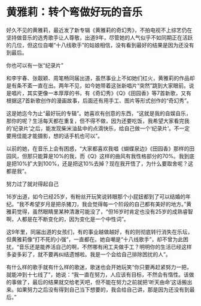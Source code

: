 # 黄雅莉：转个弯做好玩的音乐

好久不见的黄雅莉，最近发了新专辑《黄雅莉的奇幻秀》，不拍电视不上综艺仍在坚持做音乐的选秀歌手让人尊敬，出道9年，尽管她的人气似乎不如同期正在活跃的几位，但这位自嘲“十八线歌手”的姑娘相信，没有看到最好的结果是因为还没有到最后。 

你也可以有一张“纪录片” 

和李宇春、张靓颖、周笔畅同届出道，虽然事业上不如她们红火，黄雅莉的作品却是有条不紊一直在出。两年不见，如今她带着这张新唱片“突然”跳到大家眼前。说是唱片，其实更像一本厚厚的书，有《奇幻秀》《Q》《田园香》等7首新歌，又有根据这7首新歌创作的漫画故事，后面还有用手工、图片等形式创作的“奇幻秀”。 

这是她迄今为止“最好玩的专辑”。她喜欢有创意的东西，“这就是我的自娱自乐，那你的呢？生活每天都在重复，但不得不做，因为还要吃饭，我希望大家看完我的‘纪录片’之后，能发现柴米油盐中的点滴快乐，给自己做一个‘纪录片’。不一定要用佳能才能摄影，想的话手机也可以”。 

以前的她，在音乐上会有困惑，“大家都喜欢我唱《蝴蝶泉边》《田园香》那样的田园风，但那只能算是10%的我，而《Q》这样的曲风有我性格部分的70%。我到底是把10%扩大到100%，还是把这10%去掉？现在我开悟了，为什么要取舍呢？这都是我”。 

努力过了就对得起自己 

16岁出道，如今已经25岁，有粉丝开玩笑说转眼那个小屁妞都到了可以结婚的年纪。“我不希望岁月是把杀猪刀，我会觉得每一个阶段的自己都有美好的地方。”黄雅莉觉得，虽然眼睛里某种清澈可能没了，“但16岁时肯定也没有25岁的成熟睿智啊，人都是在不断变化的，因为变化是一个中性词”。 

这9年里，同届出道的女孩们，有的事业越做越好，有的则彻底转行消失在乐坛，但黄雅莉像“打不死的小强”，一直都在。她自嘲是“十八线歌手”，却不曾为此困扰，“音乐还是能养活自己的啊，不然哪有闲工夫做手工？明明你的生活已经这样多姿多彩了，就不要再纠结遗憾啦。我是一个会给自己排除困扰的人”。 

有什么样的歌手就有什么样的歌迷，歌迷也会开她玩笑“你只要再赶紧努力一把，就能冲到十七线了”，她说：“我一直在努力，人应该有目标，不然会有惰性。该做的事做了，最后的结果就交给老天吧，但不能在努力之前就把‘听天由命’这话搬出来。如果努力之后没有得到自己当下想要的，我会给自己讲，那是因为还没有到最后。”